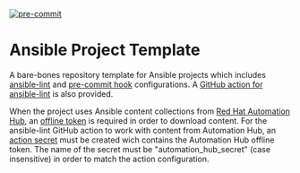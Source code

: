 [![pre-commit](https://img.shields.io/badge/pre--commit-enabled-brightgreen?logo=pre-commit&logoColor=white)](https://github.com/pre-commit/pre-commit)

# Ansible Project Template

A bare-bones repository template for Ansible projects which includes [ansible-lint](https://ansible.readthedocs.io/projects/lint/) and [pre-commit hook](https://pre-commit.com) configurations.  A [GitHub action for ansible-lint](https://github.com/marketplace/actions/run-ansible-lint) is also provided.

When the project uses Ansible content collections from [Red Hat Automation Hub](https://console.redhat.com/ansible/automation-hub), an [offline token](https://console.redhat.com/ansible/automation-hub/token) is required in order to download content.  For the ansible-lint GitHub action to work with content from Automation Hub, an [action secret](https://docs.github.com/en/actions/security-guides/using-secrets-in-github-actions) must be created wich contains the Automation Hub offline token.  The name of the secret must be "automation\_hub\_secret" (case insensitive) in order to match the action configuration.
